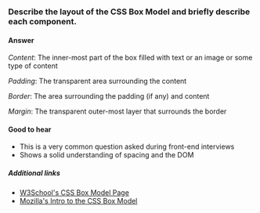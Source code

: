 ### Describe the layout of the CSS Box Model and briefly describe each component.

#### Answer

<!-- Your answer goes here. -->

*Content*: The inner-most part of the box filled with text or an image or some type of content  

*Padding*: The transparent area surrounding the content  

*Border*: The area surrounding the padding (if any) and content  

*Margin*: The transparent outer-most layer that surrounds the border

#### Good to hear

<!-- Whenever possible, include the short list of bullet points that sum up the answer. -->
- This is a very common question asked during front-end interviews
- Shows a solid understanding of spacing and the DOM

##### Additional links

<!-- Whenever possible, link a more detailed explanation. -->

* [W3School's CSS Box Model Page](https://www.w3schools.com/Css/css_boxmodel.asp)
* [Mozilla's Intro to the CSS Box Model](https://developer.mozilla.org/en-US/docs/Web/CSS/CSS_Box_Model/Introduction_to_the_CSS_box_model)

<!-- tags: (css) -->

<!-- expertise: (1) -->
